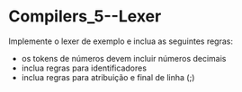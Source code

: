 # Compilers_5--Lexer

Implemente o lexer de exemplo e inclua as seguintes regras:
* os tokens de números devem incluir números decimais
* inclua regras para identificadores
* inclua regras para atribuição e final de linha (;)
